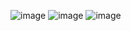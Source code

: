 
![image](https://user-images.githubusercontent.com/42054819/198391420-82f26c2e-a432-437b-80bf-2395b23f585e.png)
![image](https://user-images.githubusercontent.com/42054819/198391575-2e986511-ae03-4252-9a57-ba7babd402db.png)
![image](https://user-images.githubusercontent.com/42054819/198391677-99d09cc0-62aa-4b7e-a1dc-b931358ee17d.png)
